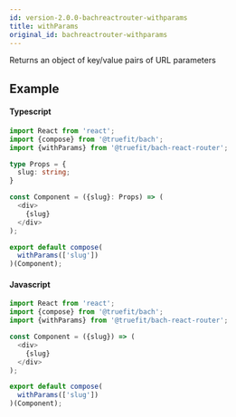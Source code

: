 ```yaml
---
id: version-2.0.0-bachreactrouter-withparams
title: withParams
original_id: bachreactrouter-withparams
---
```


Returns an object of key/value pairs of URL parameters

## Example

#### Typescript

```Typescript
import React from 'react';
import {compose} from '@truefit/bach';
import {withParams} from '@truefit/bach-react-router';

type Props = {
  slug: string;
}

const Component = ({slug}: Props) => (
  <div>
    {slug}
  </div>
);

export default compose(
  withParams(['slug'])
)(Component);
```

#### Javascript

```Javascript
import React from 'react';
import {compose} from '@truefit/bach';
import {withParams} from '@truefit/bach-react-router';

const Component = ({slug}) => (
  <div>
    {slug}
  </div>
);

export default compose(
  withParams(['slug'])
)(Component);
```
